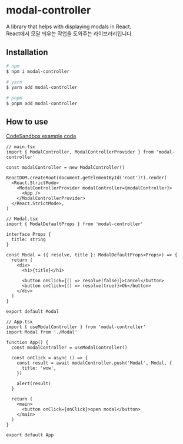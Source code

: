 # modal-controller

A library that helps with displaying modals in React.  
React에서 모달 띄우는 작업을 도와주는 라이브러리입니다.

## Installation

```bash
# npm
$ npm i modal-controller

# yarn
$ yarn add modal-controller

# pnpm
$ pnpm add modal-controller
```

## How to use

[CodeSandbox example code](https://codesandbox.io/p/devbox/introduce-modal-library-jzcdyv?layout=%257B%2522sidebarPanel%2522%253A%2522EXPLORER%2522%252C%2522rootPanelGroup%2522%253A%257B%2522direction%2522%253A%2522horizontal%2522%252C%2522contentType%2522%253A%2522UNKNOWN%2522%252C%2522type%2522%253A%2522PANEL_GROUP%2522%252C%2522id%2522%253A%2522ROOT_LAYOUT%2522%252C%2522panels%2522%253A%255B%257B%2522type%2522%253A%2522PANEL_GROUP%2522%252C%2522contentType%2522%253A%2522UNKNOWN%2522%252C%2522direction%2522%253A%2522vertical%2522%252C%2522id%2522%253A%2522clu6ikdtr00073b6ggak9a810%2522%252C%2522sizes%2522%253A%255B70%252C30%255D%252C%2522panels%2522%253A%255B%257B%2522type%2522%253A%2522PANEL_GROUP%2522%252C%2522contentType%2522%253A%2522EDITOR%2522%252C%2522direction%2522%253A%2522horizontal%2522%252C%2522id%2522%253A%2522EDITOR%2522%252C%2522panels%2522%253A%255B%257B%2522type%2522%253A%2522PANEL%2522%252C%2522contentType%2522%253A%2522EDITOR%2522%252C%2522id%2522%253A%2522clu6ikdtr00023b6g5rck09wz%2522%257D%255D%257D%252C%257B%2522type%2522%253A%2522PANEL_GROUP%2522%252C%2522contentType%2522%253A%2522SHELLS%2522%252C%2522direction%2522%253A%2522horizontal%2522%252C%2522id%2522%253A%2522SHELLS%2522%252C%2522panels%2522%253A%255B%257B%2522type%2522%253A%2522PANEL%2522%252C%2522contentType%2522%253A%2522SHELLS%2522%252C%2522id%2522%253A%2522clu6ikdtr00043b6goz89ucix%2522%257D%255D%252C%2522sizes%2522%253A%255B100%255D%257D%255D%257D%252C%257B%2522type%2522%253A%2522PANEL_GROUP%2522%252C%2522contentType%2522%253A%2522DEVTOOLS%2522%252C%2522direction%2522%253A%2522vertical%2522%252C%2522id%2522%253A%2522DEVTOOLS%2522%252C%2522panels%2522%253A%255B%257B%2522type%2522%253A%2522PANEL%2522%252C%2522contentType%2522%253A%2522DEVTOOLS%2522%252C%2522id%2522%253A%2522clu6ikdtr00063b6g34enjxvh%2522%257D%255D%252C%2522sizes%2522%253A%255B100%255D%257D%255D%252C%2522sizes%2522%253A%255B50%252C50%255D%257D%252C%2522tabbedPanels%2522%253A%257B%2522clu6ikdtr00023b6g5rck09wz%2522%253A%257B%2522id%2522%253A%2522clu6ikdtr00023b6g5rck09wz%2522%252C%2522tabs%2522%253A%255B%255D%257D%252C%2522clu6ikdtr00063b6g34enjxvh%2522%253A%257B%2522tabs%2522%253A%255B%257B%2522id%2522%253A%2522clu6ikdtr00053b6g7wmcnmzh%2522%252C%2522mode%2522%253A%2522permanent%2522%252C%2522type%2522%253A%2522TASK_PORT%2522%252C%2522taskId%2522%253A%2522dev%2522%252C%2522port%2522%253A5173%252C%2522path%2522%253A%2522%252F%2522%257D%255D%252C%2522id%2522%253A%2522clu6ikdtr00063b6g34enjxvh%2522%252C%2522activeTabId%2522%253A%2522clu6ikdtr00053b6g7wmcnmzh%2522%257D%252C%2522clu6ikdtr00043b6goz89ucix%2522%253A%257B%2522id%2522%253A%2522clu6ikdtr00043b6goz89ucix%2522%252C%2522tabs%2522%253A%255B%257B%2522id%2522%253A%2522clu6ikdtr00033b6gs4ej5hpj%2522%252C%2522mode%2522%253A%2522permanent%2522%252C%2522type%2522%253A%2522TASK_LOG%2522%252C%2522taskId%2522%253A%2522dev%2522%257D%255D%252C%2522activeTabId%2522%253A%2522clu6ikdtr00033b6gs4ej5hpj%2522%257D%257D%252C%2522showDevtools%2522%253Atrue%252C%2522showShells%2522%253Atrue%252C%2522showSidebar%2522%253Atrue%252C%2522sidebarPanelSize%2522%253A15%257D)

```tsx
// main.tsx
import { ModalController, ModalControllerProvider } from 'modal-controller'

const modalController = new ModalController()

ReactDOM.createRoot(document.getElementById('root')!).render(
  <React.StrictMode>
    <ModalControllerProvider modalController={modalController}>
      <App />
    </ModalControllerProvider>
  </React.StrictMode>,
)
```

```tsx
// Modal.tsx
import { ModalDefaultProps } from 'modal-controller'

interface Props {
  title: string
}

const Modal = ({ resolve, title }: ModalDefaultProps<Props>) => {
  return (
    <div>
      <h1>{title}</h1>

      <button onClick={() => resolve(false)}>Cancel</button>
      <button onClick={() => resolve(true)}>Ok</button>
    </div>
  )
}

export default Modal
```

```tsx
// App.tsx
import { useModalController } from 'modal-controller'
import Modal from './Modal'

function App() {
  const modalController = useModalController()

  const onClick = async () => {
    const result = await modalController.push('Modal', Modal, {
      title: 'wow',
    })

    alert(result)
  }

  return (
    <main>
      <button onClick={onClick}>open modal</button>
    </main>
  )
}

export default App
```
